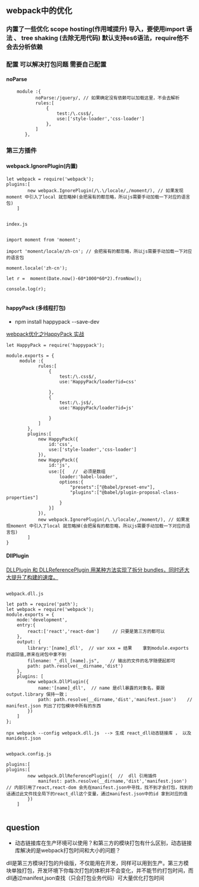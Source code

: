 ## webpack中的优化

### 内置了一些优化 scope hosting(作用域提升) **导入，要使用import 语法**  、 tree shaking  (去除无用代码) **默认支持es6语法**，require他不会去分析依赖

### 配置 可以解决打包问题 需要自己配置

#### noParse
   
```angular2
    module :{
           noParse:/jquery/, // 如果确定没有依赖可以加载这里，不会去解析
           rules:[
               {
                   test:/\.css$/,
                   use:['style-loader','css-loader']
               },
           ]
       },
```
   
   
### 第三方插件

#### webpack.IgnorePlugin(内置)
```angular2
let webpack = require('webpack');
plugins:[
        new webpack.IgnorePlugin(/\.\/locale/,/moment/), // 如果发现moment 中引入了local 就忽略掉(会把虽有的都忽略，所以js需要手动加载一下对应的语言包)
    ]
    
    
index.js    


import moment from 'moment';

import 'moment/locale/zh-cn'; // 会把虽有的都忽略，所以js需要手动加载一下对应的语言包

moment.locale('zh-cn');

let r =  moment(Date.now()-60*1000*60*2).fromNow();

console.log(r);
    
```

#### happyPack (多线程打包)

- npm install happypack --save-dev

[webpack优化之HappyPack 实战](https://www.jianshu.com/p/b9bf995f3712)

```angular2
let HappyPack = require('happypack');

module.exports = {
     module :{
            rules:[
                {
                    test:/\.css$/,
                    use:'HappyPack/loader?id=css'
    
                },
                {
                    test:/\.js$/,
                    use:'HappyPack/loader?id=js'
    
                }
            ]
        },
        plugins:[
            new HappyPack({
                id:'css',
                use:['style-loader','css-loader']
            }),
            new HappyPack({
                id:'js',
                use:[{   //  必须是数组
                    loader:'babel-loader',
                    options:{
                        "presets":["@babel/preset-env"],
                        "plugins":["@babel/plugin-proposal-class-properties"]
                    }
                }]
            }),
            new webpack.IgnorePlugin(/\.\/locale/,/moment/), // 如果发现moment 中引入了local 就忽略掉(会把虽有的都忽略，所以js需要手动加载一下对应的语言包)
        ]
}

```

#### DllPlugin
[DLLPlugin 和 DLLReferencePlugin 用某种方法实现了拆分 bundles，同时还大大提升了构建的速度。](https://webpack.docschina.org/plugins/dll-plugin/)

```angular2

webpack.dll.js

let path = require('path');
let webpack = require('webpack');
module.exports = {
    mode:'development',
    entry:{
        react:['react','react-dom']     // 只要是第三方的都可以
    },
    output: {
        library:'[name]_dll',  // var xxx = 结果    拿到module.exports 的返回值,原来在闭包中拿不到
        filename: "_dll_[name].js",    // 输出的文件的名字随便起即可
        path: path.resolve(__dirname,'dist')
    },
    plugins: [
        new webpack.DllPlugin({
            name:'[name]_dll',  // name 是dll暴露的对象名，要跟 output.library 保持一致；
            path: path.resolve(__dirname,'dist','manifest.json')    // manifest.json 列出了打包模块中所有的东西
        })
    ]
};

npx webpack --config webpack.dll.js  --> 生成 react_dll动态链接库 ， 以及 manidest.json

```


```angular2

webpack.config.js

plugins:[
plugins:[
        new webpack.DllReferencePlugin({  //  dll 引用插件
            manifest: path.resolve(__dirname,'dist','manifest.json')  // 内部引用了react,react-dom 会先在manifest.json中寻找，找不到才会打包，找到的话通过此文件找全局下的react_dll这个变量，通过manifest.json中的id 拿到对应的值
        })
    ]


```




## question
- 动态链接库在生产环境可以使用？和第三方的模块打包有什么区别，动态链接库解决的是webpack打包时间和大小的问题？ 

dll是第三方模块打包的升级版，不仅能用在开发，同样可以用到生产。第三方模块单独打包，开发环境下你每次打包的体积并不会变化，并不能节约打包时间，而dll通过manifest,json查找（只会打包业务代码）可大量优化打包时间

